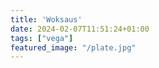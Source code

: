 ```yaml
---
title: 'Woksaus'
date: 2024-02-07T11:51:24+01:00
tags: ["vega"]
featured_image: "/plate.jpg"
---
```

